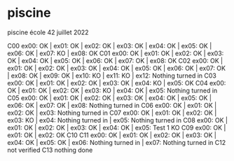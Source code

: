 # piscine
piscine école 42 juillet 2022

C00 ex00: OK | ex01: OK | ex02: OK | ex03: OK | ex04: OK | ex05: OK | ex06: OK | ex07: KO | ex08: OK
C01 ex00: OK | ex01: OK | ex02: OK | ex03: OK | ex04: OK | ex05: OK | ex06: OK | ex07: OK | ex08: OK
C02 ex00: OK | ex01: OK | ex02: OK | ex03: OK | ex04: OK | ex05: OK | ex06: OK | ex07: OK | ex08: OK | ex09: OK | ex10: KO | ex11: KO | ex12: Nothing turned in
C03 ex00: OK | ex01: OK | ex02: OK | ex03: OK | ex04: KO | ex05: OK
C04 ex00: OK | ex01: OK | ex02: OK | ex03: KO | ex04: OK | ex05: Nothing turned in
C05 ex00: OK | ex01: OK | ex02: OK | ex03: OK | ex04: OK | ex05: OK | ex06: OK | ex07: OK | ex08: Nothing turned in
C06 ex00: OK | ex01: OK | ex02: OK | ex03: Nothing turned in
C07 ex00: OK | ex01: OK | ex02: OK | ex03: KO | ex04: Nothing turned in | ex05: Nothing turned in
C08 ex00: OK | ex01: OK | ex02: OK | ex03: OK | ex04: OK | ex05: Test 1 KO
C09 ex00: OK | ex01: OK | ex02: OK
C10
C11 ex00: OK | ex01: OK | ex02: OK | ex03: OK | ex04: OK | ex05: OK | ex06: Nothing turned in | ex07: Nothing turned in
C12 not verified
C13 nothing done
